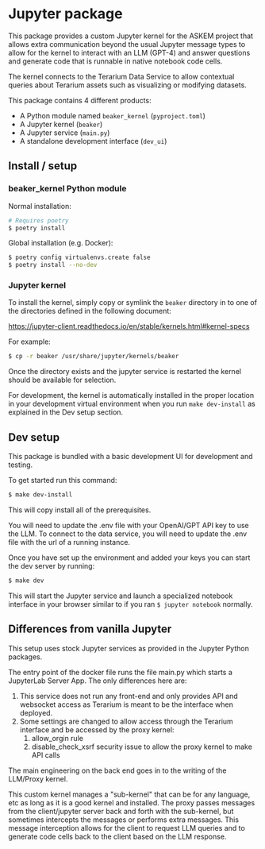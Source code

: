 # Jupyter package

This package provides a custom Jupyter kernel for the ASKEM project that allows extra communication beyond the usual Jupyter message types to allow for the kernel to interact with an LLM (GPT-4) and answer questions and generate code that is runnable in native notebook code cells.

The kernel connects to the Terarium Data Service to allow contextual queries about Terarium assets such as visualizing or modifying datasets.


This package contains 4 different products:

* A Python module named `beaker_kernel` (`pyproject.toml`)
* A Jupyter kernel (`beaker`)
* A Jupyter service (`main.py`)
* A standalone development interface (`dev_ui`)

## Install / setup

### beaker_kernel Python module

Normal installation:
```bash
# Requires poetry
$ poetry install
```

Global installation (e.g. Docker):
```bash
$ poetry config virtualenvs.create false
$ poetry install --no-dev
```

### Jupyter kernel

To install the kernel, simply copy or symlink the `beaker` directory in to one of the directories defined in the following document:

https://jupyter-client.readthedocs.io/en/stable/kernels.html#kernel-specs


For example:
```bash
$ cp -r beaker /usr/share/jupyter/kernels/beaker
```

Once the directory exists and the jupyter service is restarted the kernel should be available for selection.

For development, the kernel is automatically installed in the proper location in your development virtual environment when you run `make dev-install` as explained in the Dev setup section.


## Dev setup

This package is bundled with a basic development UI for development and testing.

To get started run this command:

```bash
$ make dev-install
```

This will copy install all of the prerequisites.

You will need to update the .env file with your OpenAI/GPT API key to use the LLM. To connect to the data service, you will need to update the .env file with the url of a running instance.

Once you have set up the environment and added your keys you can start the dev server by running:

```bash
$ make dev
```

This will start the Jupyter service and launch a specialized notebook interface in your browser similar to if you ran `$ jupyter notebook` normally.

 
## Differences from vanilla Jupyter

This setup uses stock Jupyter services as provided
in the Jupyter Python packages.

The entry point of the docker file runs the file main.py which 
starts a JupyterLab Server App. The only differences here 
are:
1. This service does not run any front-end and only provides 
  API and websocket access as Terarium is meant to be the
  interface when deployed.
2. Some settings are changed to allow access through the
  Terarium interface and be accessed by the proxy kernel:
    1. allow_orgin rule
    2. disable_check_xsrf security issue to allow the proxy 
    kernel to make API calls

The main engineering on the back end goes in to the writing of
the LLM/Proxy kernel.

This custom kernel manages a "sub-kernel" that can be for any
language, etc as long as it is a good kernel and installed. The 
proxy passes messages from the client/jupyter server back and
forth with the sub-kernel, but sometimes intercepts the
messages or performs extra messages. This message interception
allows for the client to request LLM queries and to generate
code cells back to the client based on the LLM response.
